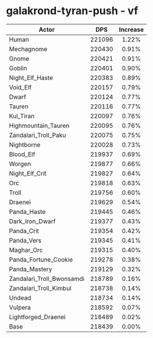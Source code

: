 # galakrond-tyran-push - vf
| Actor | DPS | Increase |
|---|:---:|:---:|
|Human|221096|1.22%|
|Mechagnome|220430|0.91%|
|Gnome|220421|0.91%|
|Goblin|220401|0.90%|
|Night_Elf_Haste|220383|0.89%|
|Void_Elf|220157|0.79%|
|Dwarf|220124|0.77%|
|Tauren|220116|0.77%|
|Kul_Tiran|220097|0.76%|
|Highmountain_Tauren|220095|0.76%|
|Zandalari_Troll_Paku|220075|0.75%|
|Nightborne|220028|0.73%|
|Blood_Elf|219937|0.69%|
|Worgen|219877|0.66%|
|Night_Elf_Crit|219827|0.64%|
|Orc|219818|0.63%|
|Troll|219756|0.60%|
|Draenei|219629|0.54%|
|Panda_Haste|219445|0.46%|
|Dark_Iron_Dwarf|219377|0.43%|
|Panda_Crit|219354|0.42%|
|Panda_Vers|219345|0.41%|
|Maghar_Orc|219315|0.40%|
|Panda_Fortune_Cookie|219278|0.38%|
|Panda_Mastery|219129|0.32%|
|Zandalari_Troll_Bwonsamdi|218789|0.16%|
|Zandalari_Troll_Kimbul|218738|0.14%|
|Undead|218734|0.14%|
|Vulpera|218592|0.07%|
|Lightforged_Draenei|218489|0.02%|
|Base|218439|0.00%|
